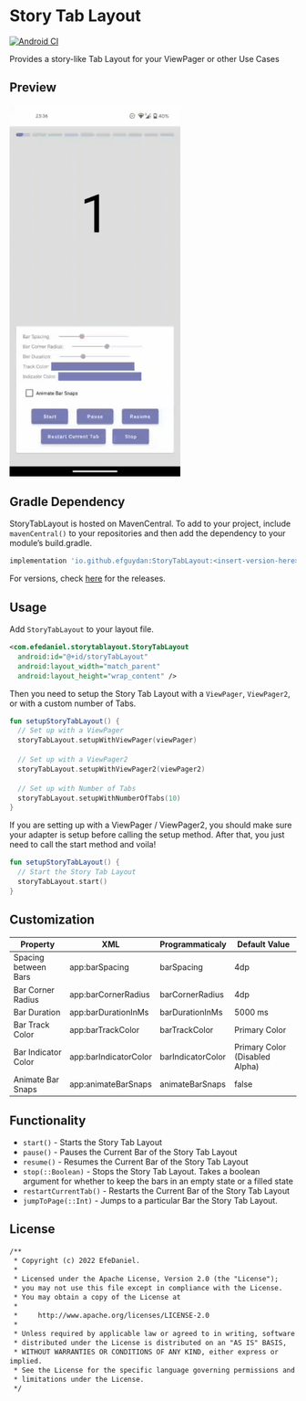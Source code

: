 # Story Tab Layout

[![Android CI](https://github.com/efguydan/StoryTabLayout/actions/workflows/android.yml/badge.svg)](https://github.com/efguydan/StoryTabLayout/actions/workflows/android.yml)

Provides a story-like Tab Layout for your ViewPager or other Use Cases

## Preview

<img src="./showcase/sample.gif" width=300 />

## Gradle Dependency

StoryTabLayout is hosted on MavenCentral. To add to your project, include `mavenCentral()` to your repositories and then add the dependency to your module’s build.gradle.

```groovy
implementation 'io.github.efguydan:StoryTabLayout:<insert-version-here>'
```

For versions, check [here](https://github.com/efguydan/StoryTabLayout/releases) for the releases.

## Usage

Add `StoryTabLayout` to your layout file.

```xml
<com.efedaniel.storytablayout.StoryTabLayout
  android:id="@+id/storyTabLayout"
  android:layout_width="match_parent"
  android:layout_height="wrap_content" />
```

Then you need to setup the Story Tab Layout with a `ViewPager`, `ViewPager2`, or with a custom number of Tabs. 

```kotlin
fun setupStoryTabLayout() {
  // Set up with a ViewPager
  storyTabLayout.setupWithViewPager(viewPager)

  // Set up with a ViewPager2
  storyTabLayout.setupWithViewPager2(viewPager2)

  // Set up with Number of Tabs
  storyTabLayout.setupWithNumberOfTabs(10)
}
```

If you are setting up with a ViewPager / ViewPager2, you should make sure your adapter is setup before calling the setup method. 
After that, you just need to call the start method and voila!

```kotlin
fun setupStoryTabLayout() {
  // Start the Story Tab Layout
  storyTabLayout.start()
}
```

## Customization

| Property | XML | Programmaticaly | Default Value |
| --- | --- | --- | --- |
| Spacing between Bars | app:barSpacing | barSpacing | 4dp |
| Bar Corner Radius | app:barCornerRadius | barCornerRadius | 4dp |
| Bar Duration | app:barDurationInMs | barDurationInMs | 5000 ms |
| Bar Track Color | app:barTrackColor | barTrackColor | Primary Color |
| Bar Indicator Color | app:barIndicatorColor | barIndicatorColor | Primary Color (Disabled Alpha) |
| Animate Bar Snaps | app:animateBarSnaps | animateBarSnaps | false |

## Functionality

- `start()` - Starts the Story Tab Layout
- `pause()` - Pauses the Current Bar of the Story Tab Layout
- `resume()` - Resumes the Current Bar of the Story Tab Layout
- `stop(::Boolean)` - Stops the Story Tab Layout. Takes a boolean argument for whether to keep the bars in an empty state or a filled state
- `restartCurrentTab()` - Restarts the Current Bar of the Story Tab Layout
- `jumpToPage(::Int)` - Jumps to a particular Bar the Story Tab Layout.

## License

```
/**
 * Copyright (c) 2022 EfeDaniel.
 *
 * Licensed under the Apache License, Version 2.0 (the "License");
 * you may not use this file except in compliance with the License.
 * You may obtain a copy of the License at
 *
 *     http://www.apache.org/licenses/LICENSE-2.0
 *
 * Unless required by applicable law or agreed to in writing, software
 * distributed under the License is distributed on an "AS IS" BASIS,
 * WITHOUT WARRANTIES OR CONDITIONS OF ANY KIND, either express or implied.
 * See the License for the specific language governing permissions and
 * limitations under the License.
 */
```
